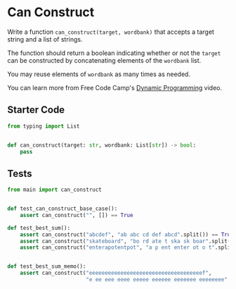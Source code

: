 # Can Construct





Write a function `can_construct(target, wordbank)` that accepts a target string and a list of strings.

The function should return a boolean indicating whether or not the `target` can be constructed by concatenating elements of the `wordbank` list.

You may reuse elements of `wordbank` as many times as needed.

You can learn more from Free Code Camp's [Dynamic Programming](https://www.youtube.com/watch?v=oBt53YbR9Kk) video.

## Starter Code
```python
from typing import List


def can_construct(target: str, wordbank: List[str]) -> bool:
    pass
```

## Tests
```python
from main import can_construct


def test_can_construct_base_case():
    assert can_construct("", []) == True

def test_best_sum():
    assert can_construct("abcdef", "ab abc cd def abcd".split()) == True
    assert can_construct("skateboard", "bo rd ate t ska sk boar".split()) == False
    assert can_construct("enterapotentpot", "a p ent enter ot o t".split()) == True


def test_best_sum_memo():
    assert can_construct("eeeeeeeeeeeeeeeeeeeeeeeeeeeeeeeeeeeef",
                         "e ee eee eeee eeeee eeeeee eeeeeee eeeeeeee".split()) == False
```
